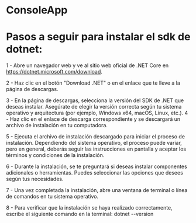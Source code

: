# ConsoleApp

# Pasos a seguir para instalar el sdk de dotnet:

1 - Abre un navegador web y ve al sitio web oficial de .NET Core en https://dotnet.microsoft.com/download.

2 - Haz clic en el botón "Download .NET" o en el enlace que te lleve a la página de descargas.

3 - En la página de descargas, selecciona la versión del SDK de .NET que deseas instalar. Asegúrate de elegir la versión correcta según tu sistema operativo y arquitectura (por ejemplo, Windows x64, macOS, Linux, etc.).
4 - Haz clic en el enlace de descarga correspondiente y se descargará un archivo de instalación en tu computadora.

5 - Ejecuta el archivo de instalación descargado para iniciar el proceso de instalación. Dependiendo del sistema operativo, el proceso puede variar, pero en general, deberás seguir las instrucciones en pantalla y aceptar los términos y condiciones de la instalación.

6 - Durante la instalación, se te preguntará si deseas instalar componentes adicionales o herramientas. Puedes seleccionar las opciones que desees según tus necesidades.

7 - Una vez completada la instalación, abre una ventana de terminal o línea de comandos en tu sistema operativo.

8 - Para verificar que la instalación se haya realizado correctamente, escribe el siguiente comando en la terminal: dotnet --version
